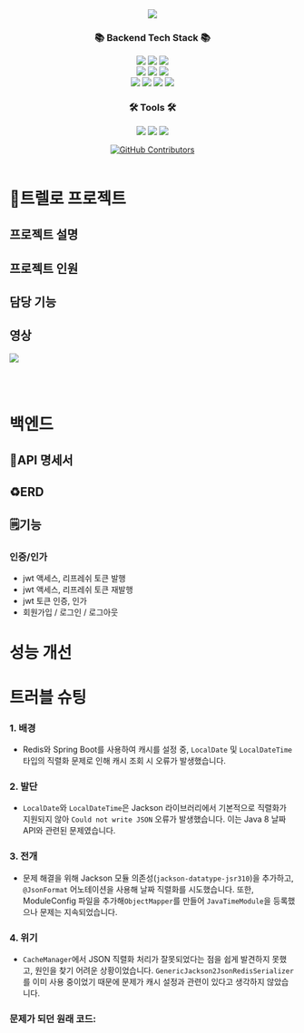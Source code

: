 <div align=center>
<img src="https://capsule-render.vercel.app/api?type=waving&color=auto&height=200&section=header&text=Trello&fontSize=75" />
</div>
<div align=center>
	<h3>📚 Backend Tech Stack 📚</h3>
</div>
<div align="center">
	<img src="https://img.shields.io/badge/Java-007396?style=flat&logo=Conda-Forge&logoColor=white" />
  <img src="https://img.shields.io/badge/JPA-11DAFB?style=flat" />
  <img src="https://img.shields.io/badge/QueryDSL-4479A1?style=flat" />
  <br>
	<img src="https://img.shields.io/badge/Spring-6DB33F?style=flat&logo=Spring&logoColor=white" />
  <img src="https://img.shields.io/badge/SpringBoot-6DB33F?style=flat&logo=SpringBoot&logoColor=white" />
  <img src="https://img.shields.io/badge/SpringSecurity-6DB33F?style=flat&logo=SpringSecurity&logoColor=white" />
  <br>
  <img src="https://img.shields.io/badge/Docker-2496ED?style=flat&logo=Docker&logoColor=white" />
  <img src="https://img.shields.io/badge/AmazonS3-569A31?style=flat&logo=AmazonS3&logoColor=white" />
  <img src="https://img.shields.io/badge/MySQL-4479A1?style=flat&logo=MySQL&logoColor=white" />
  <img src="https://img.shields.io/badge/Redis-FF4438?style=flat&logo=Redis&logoColor=white" />
</div>

<div align=center>
	<h3>🛠️ Tools 🛠️</h3>
</div>
<div align="center">
	<img src="https://img.shields.io/badge/intellij-000000?style=flat&logo=intellijidea&logoColor=white" />
  	<img src="https://img.shields.io/badge/Git-F05032?style=flat&logo=Git&logoColor=white" />
  	<img src="https://img.shields.io/badge/GitHub-181717?style=flat&logo=GitHub&logoColor=white" />
</div>

</p>
  <p align="center">
    <a href="https://https://github.com/Nameless1004/trello/graphs/contributors">
      <img alt="GitHub Contributors" src="https://img.shields.io/github/contributors/Nameless1004/trello" />
    </a>
    <br />
      <br />
  </p>
</div>

# 📕트렐로 프로젝트
## 프로젝트 설명

## 프로젝트 인원
## 담당 기능
## 영상
<a href="" target='_blank'><img src="https://img.shields.io/badge/youtube-FF0000?style=flat&logo=youtube&logoColor=white" /></a>

<br>
<br>

# 백엔드
## 📜API 명세서
## ♻️ERD
## 🗒️기능
### 인증/인가
* jwt 액세스, 리프레쉬 토큰 발행
* jwt 액세스, 리프레쉬 토큰 재발행
* jwt 토큰 인증, 인가
* 회원가입 / 로그인 / 로그아웃

# 성능 개선

# 트러블 슈팅
### 1. **배경**

- Redis와 Spring Boot를 사용하여 캐시를 설정 중, `LocalDate` 및 `LocalDateTime` 타입의 직렬화 문제로 인해 캐시 조회 시 오류가 발생했습니다.

### 2. **발단**

- `LocalDate`와 `LocalDateTime`은 Jackson 라이브러리에서 기본적으로 직렬화가 지원되지 않아 `Could not write JSON` 오류가 발생했습니다. 이는 Java 8 날짜 API와 관련된 문제였습니다.

### 3. **전개**

- 문제 해결을 위해 Jackson 모듈 의존성(`jackson-datatype-jsr310`)을 추가하고, `@JsonFormat` 어노테이션을 사용해 날짜 직렬화를 시도했습니다. 또한, ModuleConfig 파일을 추가해`ObjectMapper`를 만들어 `JavaTimeModule`을 등록했으나 문제는 지속되었습니다.

### 4. **위기**

- `CacheManager`에서 JSON 직렬화 처리가 잘못되었다는 점을 쉽게 발견하지 못했고, 원인을 찾기 어려운 상황이었습니다. `GenericJackson2JsonRedisSerializer`를 이미 사용 중이었기 때문에 문제가 캐시 설정과 관련이 있다고 생각하지 않았습니다.

### 문제가 되던 원래 코드:

